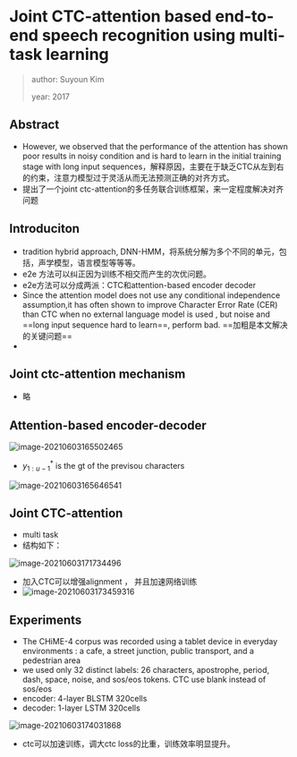 # Joint CTC-attention based  end-to-end speech recognition using multi-task learning

> author: Suyoun Kim
>
> year: 2017

## Abstract

* However, we observed that the performance of the attention has shown poor results in noisy condition and is hard to learn in the initial training stage with long input sequences，解释原因，主要在于缺乏CTC从左到右的约束，注意力模型过于灵活从而无法预测正确的对齐方式。
* 提出了一个joint ctc-attention的多任务联合训练框架，来一定程度解决对齐问题



## Introduciton

* tradition hybrid approach, DNN-HMM，将系统分解为多个不同的单元，包括，声学模型，语言模型等等等。
* e2e 方法可以纠正因为训练不相交而产生的次优问题。
* e2e方法可以分成两派：CTC和attention-based encoder decoder
* Since the attention model does not use any conditional independence assumption,it has often shown to improve Character Error Rate (CER) than CTC  when no external language model is used , but noise and ==long input sequence hard to learn==, perform bad.  ==加粗是本文解决的关键问题==
* 

## Joint ctc-attention mechanism

* 略

## Attention-based encoder-decoder



![image-20210603165502465](C:\Users\wanglichun\AppData\Roaming\Typora\typora-user-images\image-20210603165502465.png)

* $y_{1:u-1}^*$ is the gt of the previsou characters

![image-20210603165646541](C:\Users\wanglichun\AppData\Roaming\Typora\typora-user-images\image-20210603165646541.png)

## Joint CTC-attention

* multi task
* 结构如下：

![image-20210603171734496](C:\Users\wanglichun\AppData\Roaming\Typora\typora-user-images\image-20210603171734496.png)



* 加入CTC可以增强alignment ， 并且加速网络训练
* ![image-20210603173459316](C:\Users\wanglichun\AppData\Roaming\Typora\typora-user-images\image-20210603173459316.png)

## Experiments

* The CHiME-4 corpus was recorded using a tablet device in everyday environments : a cafe, a street junction, public transport, and a pedestrian area
* we used only 32 distinct labels: 26 characters, apostrophe, period, dash, space, noise, and sos/eos tokens. CTC use blank instead of sos/eos
* encoder: 4-layer BLSTM 320cells
* decoder: 1-layer LSTM 320cells

![image-20210603174031868](C:\Users\wanglichun\AppData\Roaming\Typora\typora-user-images\image-20210603174031868.png)

* ctc可以加速训练，调大ctc loss的比重，训练效率明显提升。